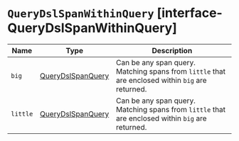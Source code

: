 # `QueryDslSpanWithinQuery` [interface-QueryDslSpanWithinQuery]

| Name | Type | Description |
| - | - | - |
| `big` | [QueryDslSpanQuery](./QueryDslSpanQuery.md) | Can be any span query. Matching spans from `little` that are enclosed within `big` are returned. |
| `little` | [QueryDslSpanQuery](./QueryDslSpanQuery.md) | Can be any span query. Matching spans from `little` that are enclosed within `big` are returned. |
